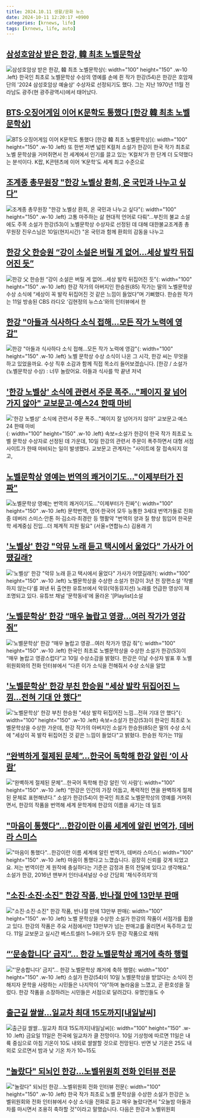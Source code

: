 ```yaml
---
title: 2024.10.11 생활/문화 뉴스
date: 2024-10-11 12:20:17 +0900
categories: [krnews, life]
tags: [krnews, life, auto]
---
```

## [삼성호암상 받은 한강, 韓 최초 노벨문학상](https://n.news.naver.com/mnews/article/029/0002907822)

![삼성호암상 받은 한강, 韓 최초 노벨문학상](https://mimgnews.pstatic.net/image/origin/029/2024/10/10/2907822.jpg?type=nf220_150){: width="100" height="150" .w-10 .left}
한국인 최초로 노벨문학상 수상의 영예를 손에 쥔 작가 한강(54)은 한강은 호암재단의 '2024 삼성호암상 예술상' 수상자로 선정되기도 했다. 그는 지난 1970년 11월 전라남도 광주(현 광주광역시)에서 태어났다.

## [BTS·오징어게임 이어 K문학도 통했다 [한강 韓 최초 노벨문학상]](https://n.news.naver.com/mnews/article/022/0003975663)

![BTS·오징어게임 이어 K문학도 통했다 [한강 韓 최초 노벨문학상]](https://mimgnews.pstatic.net/image/origin/022/2024/10/11/3975663.jpg?type=nf220_150){: width="100" height="150" .w-10 .left}
또 한번 저변 넓힌 K컬처 소설가 한강이 한국 작가 최초로 노벨 문학상을 거머쥐면서 전 세계에서 인기를 끌고 있는 ‘K컬처’가 한 단계 더 도약했다는 분석이다. K팝, K콘텐츠에 이어 ‘K문학’도 세계 최고 수준으로

## [조계종 총무원장 "한강 노벨상 환희, 온 국민과 나누고 싶다"](https://n.news.naver.com/mnews/article/001/0014976516)

![조계종 총무원장 "한강 노벨상 환희, 온 국민과 나누고 싶다"](https://mimgnews.pstatic.net/image/origin/001/2024/10/11/14976516.jpg?type=nf220_150){: width="100" height="150" .w-10 .left}
고통 마주하는 삶 현대적 언어로 다뤄"…부친의 불교 소설에도 주목 소설가 한강(53)이 노벨문학상 수상자로 선정된 데 대해 대한불교조계종 총무원장 진우스님은 10일(현지시간) "온 국민과 함께 환희의 감동을 나누고

## [한강 父 한승원 “강이 소설은 버릴 게 없어…세상 발칵 뒤집어진 듯”](https://n.news.naver.com/mnews/article/005/0001730554)

![한강 父 한승원 “강이 소설은 버릴 게 없어…세상 발칵 뒤집어진 듯”](https://mimgnews.pstatic.net/image/origin/005/2024/10/11/1730554.jpg?type=nf220_150){: width="100" height="150" .w-10 .left}
한강 작가의 아버지인 한승원(85) 작가는 딸의 노벨문학상 수상 소식에 “세상이 꼭 발칵 뒤집어진 것 같은 느낌이 들었다”며 기뻐했다. 한승원 작가는 11일 방송된 CBS 라디오 ‘김현정의 뉴스쇼’와의 인터뷰에서 한

## [한강 "아들과 식사하다 소식 접해...모든 작가 노력에 영감"](https://n.news.naver.com/mnews/article/052/0002097920)

![한강 "아들과 식사하다 소식 접해...모든 작가 노력에 영감"](https://mimgnews.pstatic.net/image/origin/052/2024/10/11/2097920.jpg?type=nf220_150){: width="100" height="150" .w-10 .left}
노벨 문학상 수상 소식이 나온 그 시각, 한강 씨는 무엇을 하고 있었을까요. 수상 직후 소감과 함께 직접 목소리 들어보겠습니다. [한강 / 소설가 (노벨문학상 수상) : 너무 놀랐어요. 아들과 식사를 막 끝낸 저녁

## ['한강 노벨상' 소식에 관련서 주문 폭주…"페이지 잘 넘어가지 않아" 교보문고·예스24 한때 마비](https://n.news.naver.com/mnews/article/087/0001072000)

!['한강 노벨상' 소식에 관련서 주문 폭주…"페이지 잘 넘어가지 않아" 교보문고·예스24 한때 마비](https://mimgnews.pstatic.net/image/origin/087/2024/10/10/1072000.jpg?type=nf220_150){: width="100" height="150" .w-10 .left}
속보=소설가 한강이 한국 작가 최초로 노벨 문학상 수상자로 선정된 데 가운데, 10일 한강의 관련서 주문이 폭주하면서 대형 서점 사이트가 한때 마비되는 일이 발생했다. 교보문고 관계자는 "사이트에 잘 접속되지 않고,

## [노벨문학상 영예는 번역의 쾌거이기도…"이제부터가 진짜"](https://n.news.naver.com/mnews/article/001/0014977006)

![노벨문학상 영예는 번역의 쾌거이기도…"이제부터가 진짜"](https://mimgnews.pstatic.net/image/origin/001/2024/10/11/14977006.jpg?type=nf220_150){: width="100" height="150" .w-10 .left}
문학번역, 영어·한국어 모두 능통한 3세대 번역가들로 진화 중 데버러 스미스·안톤 허·김소라·최경란 등 맹활약 "번역의 양과 질 향상 힘입어 한국문학 세계중심 진입…더 체계적 지원 필요" (서울=연합뉴스) 김용래 기

## ['노벨상' 한강 "악뮤 노래 듣고 택시에서 울었다" 가사가 어땠길래?](https://n.news.naver.com/mnews/article/008/0005099341)

!['노벨상' 한강 "악뮤 노래 듣고 택시에서 울었다" 가사가 어땠길래?](https://mimgnews.pstatic.net/image/origin/008/2024/10/11/5099341.jpg?type=nf220_150){: width="100" height="150" .w-10 .left}
노벨문학상을 수상한 소설가 한강이 3년 전 장편소설 '작별하지 않는다'를 펴낸 뒤 출연한 유튜브에서 악뮤(악동뮤지션) 노래를 언급한 영상이 재조명되고 있다. 유튜브 채널 '문학동네'에 올라온 '[Playlist]소설

## [‘노벨문학상’ 한강 “매우 놀랍고 영광…여러 작가가 영감 줘”](https://n.news.naver.com/mnews/article/005/0001730411)

![‘노벨문학상’ 한강 “매우 놀랍고 영광…여러 작가가 영감 줘”](https://mimgnews.pstatic.net/image/origin/005/2024/10/10/1730411.jpg?type=nf220_150){: width="100" height="150" .w-10 .left}
한국인 최초로 노벨문학상을 수상한 소설가 한강(53)이 “매우 놀랍고 영광스럽다”고 10일 수상소감을 밝혔다. 한강은 이날 수상자 발표 후 노벨위원회와의 전화 인터뷰에서 “다른 이가 소식을 전해줘서 수상 소식을 알았

## ['노벨문학상' 한강 부친 한승원 "세상 발칵 뒤집어진 느낌…전혀 기대 안 했다"](https://n.news.naver.com/mnews/article/087/0001072060)

!['노벨문학상' 한강 부친 한승원 "세상 발칵 뒤집어진 느낌…전혀 기대 안 했다"](https://mimgnews.pstatic.net/image/origin/087/2024/10/11/1072060.jpg?type=nf220_150){: width="100" height="150" .w-10 .left}
속보=소살가 한강(53)이 한국인 최초로 노벨문학상을 수상한 가운데, 한강 작가의 아버지인 소설가 한승원(85)은 딸의 수상 소식에 "세상이 꼭 발칵 뒤집어진 것 같은 느낌이 들었다"고 밝혔다. 한승원 작가는 11일

## [“완벽하게 절제된 문체”…한국어 독학해 한강 알린 ‘이 사람’](https://n.news.naver.com/mnews/article/081/0003486321)

![“완벽하게 절제된 문체”…한국어 독학해 한강 알린 ‘이 사람’](https://mimgnews.pstatic.net/image/origin/081/2024/10/11/3486321.jpg?type=nf220_150){: width="100" height="150" .w-10 .left}
“한강은 인간의 가장 어둡고, 폭력적인 면을 완벽하게 절제된 문체로 표현해낸다.” 소설가 한강(54)이 한국인 최초로 노벨문학상의 영예를 거머쥐면서, 한강의 작품을 번역해 세계 문학계에 한강의 이름을 새기는 데 일조

## ["마음이 통했다"...한강이란 이름 세계에 알린 번역가, 데버라 스미스](https://n.news.naver.com/mnews/article/469/0000827223)

!["마음이 통했다"...한강이란 이름 세계에 알린 번역가, 데버라 스미스](https://mimgnews.pstatic.net/image/origin/469/2024/10/11/827223.jpg?type=nf220_150){: width="100" height="150" .w-10 .left}
마음이 통했다고 느꼈습니다. 굉장히 신뢰를 갖게 되었고요. 저는 번역이란 게 원작에 충실하다는 기준은 감정과 톤의 전달에 있다고 생각해요." 소설가 한강, 2016년 맨부커 인터내셔널상 수상 간담회 '채식주의자'의

## ["소진·소진·소진" 한강 작품, 반나절 만에 13만부 판매](https://n.news.naver.com/mnews/article/014/0005252082)

!["소진·소진·소진" 한강 작품, 반나절 만에 13만부 판매](https://mimgnews.pstatic.net/image/origin/014/2024/10/11/5252082.jpg?type=nf220_150){: width="100" height="150" .w-10 .left}
노벨 문학상을 수상한 소설가 한강의 작품이 서점가를 휩쓸고 있다. 한강의 작품은 주요 서점에서만 13만부가 넘는 판매고를 올리면서 독주하고 있다. 11일 교보문고 실시간 베스트셀러 1~9위가 모두 한강 작품으로 채워

## [“‘문송합니다’ 금지”… 한강 노벨문학상 쾌거에 축하 행렬](https://n.news.naver.com/mnews/article/022/0003975633)

![“‘문송합니다’ 금지”… 한강 노벨문학상 쾌거에 축하 행렬](https://mimgnews.pstatic.net/image/origin/022/2024/10/11/3975633.jpg?type=nf220_150){: width="100" height="150" .w-10 .left}
소설가 한강(54)이 10일 노벨문학상을 받았다는 소식이 전해지자 문학을 사랑하는 시민들은 나지막이 “아”하며 놀라움을 느꼈고, 곧 환호성을 질렀다. 한강 작품을 소장하려는 시민들은 서점으로 달려갔다. 유명인들도 수

## [출근길 쌀쌀…일교차 최대 15도까지[내일날씨]](https://n.news.naver.com/mnews/article/277/0005482498)

![출근길 쌀쌀…일교차 최대 15도까지[내일날씨]](https://mimgnews.pstatic.net/image/origin/277/2024/10/10/5482498.jpg?type=nf220_150){: width="100" height="150" .w-10 .left}
금요일 11일은 전국에 일교차가 클 전망이다. 10일 기상청에 따르면 11일은 내륙 중심으로 아침 기온이 10도 내외로 쌀쌀할 것으로 전망된다. 반면 낮 기온은 25도 내외로 오르면서 밤과 낮 기온 차가 10~15도

## ["놀랐다" 되뇌인 한강…노벨위원회 전화 인터뷰 전문](https://n.news.naver.com/mnews/article/057/0001846441)

!["놀랐다" 되뇌인 한강…노벨위원회 전화 인터뷰 전문](https://mimgnews.pstatic.net/image/origin/057/2024/10/11/1846441.jpg?type=nf220_150){: width="100" height="150" .w-10 .left}
한국 작가 최초로 노벨 문학상을 수상한 소설가 한강은 노벨위원회와 전화 인터뷰에서 수상 소식을 전화로 듣고 매우 놀랐다면서 "오늘밤 아들과 차를 마시면서 조용히 축하할 것"이라고 말했습니다. 다음은 한강과 노벨위원회

